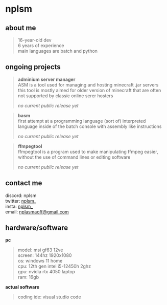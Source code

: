 # nplsm

## **about me**
> 16-year-old dev\
> 6 years of experience\
> main languages are batch and python

## **ongoing projects**
> **adminium server manager**\
> ASM is a tool used for managing and hosting minecraft .jar servers
> this tool is mostly aimed for older version of minecraft that are often not supported by
> classic online serer hosters
>
> *no current public release yet*

> **basm**\
> first attempt at a programming language (sort of)
> interpreted language inside of the batch console with assembly like instructions
> 
> *no current public release yet*

> **ffmpegtool**\
> ffmpegtool is a program used to make manipulating ffmpeg easier, without the use of command lines or editing software
>
> *no current public release yet*

## contact me
discord: nplsm\
twitter: [nplsm_](twitter.com/nplsm_)\
insta: [nplsm_](instagram.com/nplsm_)\
email: nplasmaoff@gmail.com

## hardware/software
**pc**
> model: msi gf63 12ve\
> screen: 144hz 1920x1080\
> os: windows 11 home\
> cpu: 12th gen intel i5-12450h 2ghz\
> gpu: nvidia rtx 4050 laptop\
> ram: 16gb

**actual software**
> coding ide: visual studio code

